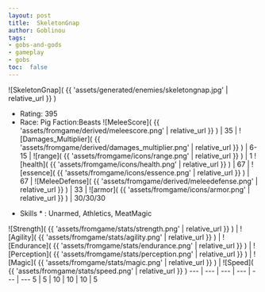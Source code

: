 ```yaml
---
layout: post
title:  SkeletonGnap
author: Goblinou
tags:
- gobs-and-gods
- gameplay
- gobs
toc:  false
---
```


![SkeletonGnap]( {{ 'assets/generated/enemies/skeletongnap.jpg' | relative_url }} )
- Rating: 395
- Race: Pig  Faction:Beasts
![MeleeScore]( {{ 'assets/fromgame/derived/meleescore.png' | relative_url }} ) | 35 | ![Damages_Multiplier]( {{ 'assets/fromgame/derived/damages_multiplier.png' | relative_url }} ) | 6-15 | ![range]( {{ 'assets/fromgame/icons/range.png' | relative_url }} ) | 1
![health]( {{ 'assets/fromgame/icons/health.png' | relative_url }} ) | 67 | ![essence]( {{ 'assets/fromgame/icons/essence.png' | relative_url }} ) | 67 | ![MeleeDefense]( {{ 'assets/fromgame/derived/meleedefense.png' | relative_url }} ) | 33 | ![armor]( {{ 'assets/fromgame/icons/armor.png' | relative_url }} ) | 30/30/30
* Skills * : Unarmed, Athletics, MeatMagic

![Strength]( {{ 'assets/fromgame/stats/strength.png' | relative_url }} ) | ![Agility]( {{ 'assets/fromgame/stats/agility.png' | relative_url }} ) | ![Endurance]( {{ 'assets/fromgame/stats/endurance.png' | relative_url }} ) | ![Perception]( {{ 'assets/fromgame/stats/perception.png' | relative_url }} ) | ![Magic]( {{ 'assets/fromgame/stats/magic.png' | relative_url }} ) | ![Speed]( {{ 'assets/fromgame/stats/speed.png' | relative_url }} )
--- | --- | --- | --- | --- | ---
5 | 5 | 10 | 10 | 10 | 5
